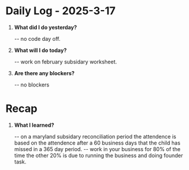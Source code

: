 # Daily Log - 2025-3-17

1. **What did I do yesterday?**
   
   -- no code day off.

2. **What will I do today?**
   
   -- work on february subsidary worksheet.

3. **Are there any blockers?**

   -- no blockers

# Recap
1. **What I learned?**

   -- on a maryland subsidary reconciliation period the attendence is based on the attendence after a 60 business days that the child has missed in a 365 day period.
   -- work in your business for 80% of the time the other 20% is due to running the business and doing founder task.

<!-- 

git add .; git commit -m "daily stand-up"; git push; 
git add .; git commit -m "daily close"; git push; 

-->